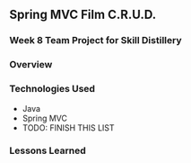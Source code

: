 ## Spring MVC Film C.R.U.D.

### Week 8 Team Project for Skill Distillery

### Overview


### Technologies Used

* Java
* Spring MVC
* TODO: FINISH THIS LIST

### Lessons Learned
